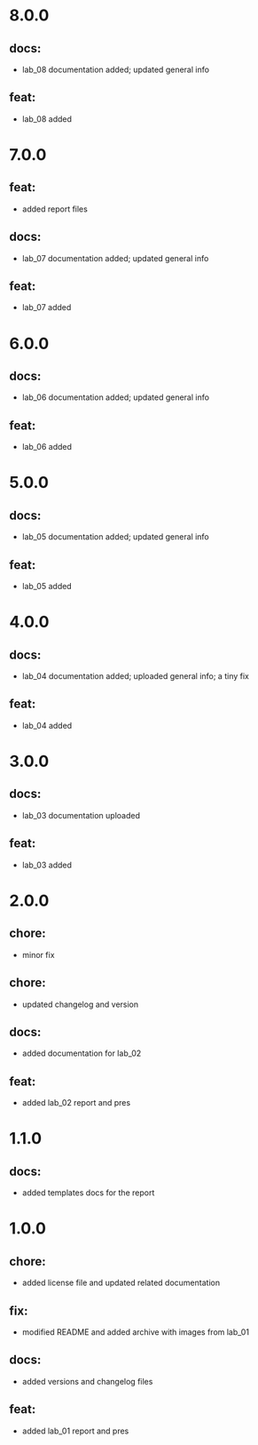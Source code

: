 # 8.0.0
## docs:
- lab_08 documentation added; updated general info
## feat: 
- lab_08 added

# 7.0.0
## feat:
- added report files
## docs:
- lab_07 documentation added; updated general info
## feat: 
- lab_07 added

# 6.0.0
## docs:
- lab_06 documentation added; updated general info
## feat: 
- lab_06 added

# 5.0.0
## docs:
- lab_05 documentation added; updated general info
## feat: 
- lab_05 added

# 4.0.0
## docs:
- lab_04 documentation added; uploaded general info; a tiny fix
## feat: 
- lab_04 added

# 3.0.0
## docs:
- lab_03 documentation uploaded
## feat:
- lab_03 added

# 2.0.0
## chore:
- minor fix
## chore:
- updated changelog and version
## docs: 
- added documentation for lab_02
## feat:
- added lab_02 report and pres

# 1.1.0
## docs:
- added templates docs for the report

# 1.0.0 
## chore:
- added license file and updated related documentation
## fix: 
- modified README and added archive with images from lab_01
## docs: 
- added versions and changelog files
## feat:
- added lab_01 report and pres
